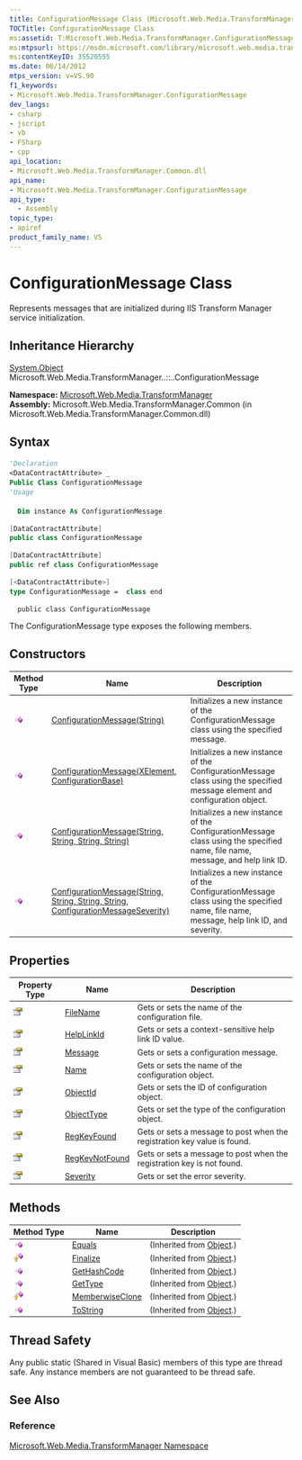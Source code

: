 ```yaml
---
title: ConfigurationMessage Class (Microsoft.Web.Media.TransformManager)
TOCTitle: ConfigurationMessage Class
ms:assetid: T:Microsoft.Web.Media.TransformManager.ConfigurationMessage
ms:mtpsurl: https://msdn.microsoft.com/library/microsoft.web.media.transformmanager.configurationmessage(v=VS.90)
ms:contentKeyID: 35520555
ms.date: 06/14/2012
mtps_version: v=VS.90
f1_keywords:
- Microsoft.Web.Media.TransformManager.ConfigurationMessage
dev_langs:
- csharp
- jscript
- vb
- FSharp
- cpp
api_location:
- Microsoft.Web.Media.TransformManager.Common.dll
api_name:
- Microsoft.Web.Media.TransformManager.ConfigurationMessage
api_type:
  - Assembly
topic_type:
- apiref
product_family_name: VS
---
```


# ConfigurationMessage Class

Represents messages that are initialized during IIS Transform Manager service initialization.

## Inheritance Hierarchy

[System.Object](https://msdn.microsoft.com/library/e5kfa45b)  
  Microsoft.Web.Media.TransformManager..::..ConfigurationMessage  

**Namespace:**  [Microsoft.Web.Media.TransformManager](microsoft-web-media-transformmanager-namespace.md)  
**Assembly:**  Microsoft.Web.Media.TransformManager.Common (in Microsoft.Web.Media.TransformManager.Common.dll)

## Syntax

```vb
'Declaration
<DataContractAttribute> _
Public Class ConfigurationMessage
'Usage

  Dim instance As ConfigurationMessage
```

```csharp
[DataContractAttribute]
public class ConfigurationMessage
```

```cpp
[DataContractAttribute]
public ref class ConfigurationMessage
```

``` fsharp
[<DataContractAttribute>]
type ConfigurationMessage =  class end
```

```jscript
  public class ConfigurationMessage
```

The ConfigurationMessage type exposes the following members.

## Constructors

|Method Type|Name|Description|
|--- |--- |--- |
|![Public method](images/Hh125771.pubmethod(en-us,VS.90).gif "Public method")|[ConfigurationMessage(String)](configurationmessage-constructor-string-microsoft-web-media-transformmanager.md)|Initializes a new instance of the ConfigurationMessage class using the specified message.|
|![Public method](images/Hh125771.pubmethod(en-us,VS.90).gif "Public method")|[ConfigurationMessage(XElement, ConfigurationBase)](configurationmessage-constructor-xelement-configurationbase-microsoft-web-media-transformmanager.md)|Initializes a new instance of the ConfigurationMessage class using the specified message element and configuration object.|
|![Public method](images/Hh125771.pubmethod(en-us,VS.90).gif "Public method")|[ConfigurationMessage(String, String, String, String)](configurationmessage-constructor-string-string-string-string-microsoft-web-media-transformmanager.md)|Initializes a new instance of the ConfigurationMessage class using the specified name, file name, message, and help link ID.|
|![Public method](images/Hh125771.pubmethod(en-us,VS.90).gif "Public method")|[ConfigurationMessage(String, String, String, String, ConfigurationMessageSeverity)](configurationmessage-constructor-string-string-string-string-configurationmessageseverity-microsoft-web-media-transformmanager.md)|Initializes a new instance of the ConfigurationMessage class using the specified name, file name, message, help link ID, and severity.|

## Properties

|Property Type|Name|Description|
|--- |--- |--- |
|![Public property](images/Hh125762.pubproperty(en-us,VS.90).gif "Public property")|[FileName](configurationmessage-filename-property-microsoft-web-media-transformmanager.md)|Gets or sets the name of the configuration file.|
|![Public property](images/Hh125762.pubproperty(en-us,VS.90).gif "Public property")|[HelpLinkId](configurationmessage-helplinkid-property-microsoft-web-media-transformmanager.md)|Gets or sets a context-sensitive help link ID value.|
|![Public property](images/Hh125762.pubproperty(en-us,VS.90).gif "Public property")|[Message](configurationmessage-message-property-microsoft-web-media-transformmanager.md)|Gets or sets a configuration message.|
|![Public property](images/Hh125762.pubproperty(en-us,VS.90).gif "Public property")|[Name](configurationmessage-name-property-microsoft-web-media-transformmanager.md)|Gets or sets the name of the configuration object.|
|![Public property](images/Hh125762.pubproperty(en-us,VS.90).gif "Public property")|[ObjectId](configurationmessage-objectid-property-microsoft-web-media-transformmanager.md)|Gets or sets the ID of configuration object.|
|![Public property](images/Hh125762.pubproperty(en-us,VS.90).gif "Public property")|[ObjectType](configurationmessage-objecttype-property-microsoft-web-media-transformmanager.md)|Gets or set the type of the configuration object.|
|![Public property](images/Hh125762.pubproperty(en-us,VS.90).gif "Public property")|[RegKeyFound](configurationmessage-regkeyfound-property-microsoft-web-media-transformmanager.md)|Gets or sets a message to post when the registration key value is found.|
|![Public property](images/Hh125762.pubproperty(en-us,VS.90).gif "Public property")|[RegKeyNotFound](configurationmessage-regkeynotfound-property-microsoft-web-media-transformmanager.md)|Gets or sets a message to post when the registration key is not found.|
|![Public property](images/Hh125762.pubproperty(en-us,VS.90).gif "Public property")|[Severity](configurationmessage-severity-property-microsoft-web-media-transformmanager.md)|Gets or set the error severity.|

## Methods

|Method Type|Name|Description|
|--- |--- |--- |
|![Public method](images/Hh125771.pubmethod(en-us,VS.90).gif "Public method")|[Equals](https://msdn.microsoft.com/library/bsc2ak47)|(Inherited from [Object](https://msdn.microsoft.com/library/e5kfa45b).)|
|![Protected method](images/Hh125771.protmethod(en-us,VS.90).gif "Protected method")|[Finalize](https://msdn.microsoft.com/library/4k87zsw7)|(Inherited from [Object](https://msdn.microsoft.com/library/e5kfa45b).)|
|![Public method](images/Hh125771.pubmethod(en-us,VS.90).gif "Public method")|[GetHashCode](https://msdn.microsoft.com/library/zdee4b3y)|(Inherited from [Object](https://msdn.microsoft.com/library/e5kfa45b).)|
|![Public method](images/Hh125771.pubmethod(en-us,VS.90).gif "Public method")|[GetType](https://msdn.microsoft.com/library/dfwy45w9)|(Inherited from [Object](https://msdn.microsoft.com/library/e5kfa45b).)|
|![Protected method](images/Hh125771.protmethod(en-us,VS.90).gif "Protected method")|[MemberwiseClone](https://msdn.microsoft.com/library/57ctke0a)|(Inherited from [Object](https://msdn.microsoft.com/library/e5kfa45b).)|
|![Public method](images/Hh125771.pubmethod(en-us,VS.90).gif "Public method")|[ToString](https://msdn.microsoft.com/library/7bxwbwt2)|(Inherited from [Object](https://msdn.microsoft.com/library/e5kfa45b).)|

## Thread Safety

Any public static (Shared in Visual Basic) members of this type are thread safe. Any instance members are not guaranteed to be thread safe.

## See Also

### Reference

[Microsoft.Web.Media.TransformManager Namespace](microsoft-web-media-transformmanager-namespace.md)
